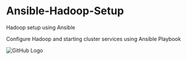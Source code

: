 # Ansible-Hadoop-Setup
Hadoop setup using Ansible

Configure Hadoop and starting cluster services using Ansible Playbook

![GitHub Logo](/images/logo.png)
